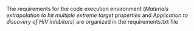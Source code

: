 The requirements for the code execution environment (*Materials extrapolation to hit multiple extreme target properties* and *Application to discovery of HIV inhibitors*) are organized in the requirements.txt file
